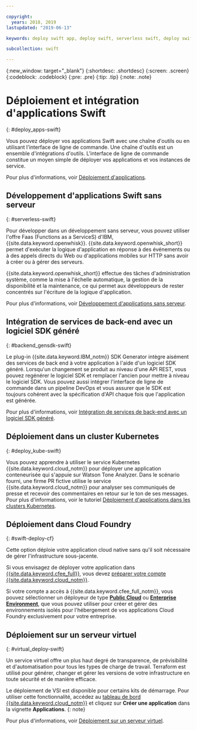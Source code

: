 ```yaml
---

copyright:
  years: 2018, 2019
lastupdated: "2019-06-13"

keywords: deploy swift app, deploy swift, serverless swift, deploy swift cloud foundry, swift kubernetes, swift virtual server

subcollection: swift

---
```


{:new_window: target="_blank"}
{:shortdesc: .shortdesc}
{:screen: .screen}
{:codeblock: .codeblock}
{:pre: .pre}
{:tip: .tip}
{:note: .note}

# Déploiement et intégration d'applications Swift
{: #deploy_apps-swift}

Vous pouvez déployer vos applications Swift avec une chaîne d'outils ou en utilisant l'interface de ligne de commande. Une chaîne d'outils est un ensemble d'intégrations d'outils. L'interface de ligne de commande constitue un moyen simple de déployer vos applications et vos instances de service.

Pour plus d'informations, voir [Déploiement d'applications](/docs/apps?topic=creating-apps-create-deploy-app-cli#create-deploy-app-cli).

## Développement d'applications Swift sans serveur
{: #serverless-swift}

Pour développer dans un développement sans serveur, vous pouvez utiliser l'offre Faas (Functions as a ServiceS) d'IBM, {{site.data.keyword.openwhisk}}. {{site.data.keyword.openwhisk_short}} permet d'exécuter la logique d'application en réponse à des événements ou à des appels directs du Web ou d'applications mobiles sur HTTP sans avoir à créer ou à gérer des serveurs.

{{site.data.keyword.openwhisk_short}} effectue des tâches d'administration système, comme la mise à l'échelle automatique, la gestion de la disponibilité et la maintenance, ce qui permet aux développeurs de rester concentrés sur l'écriture de la logique d'application.

Pour plus d'informations, voir [Développement d'applications sans serveur](/docs/apps/deploying?topic=creating-apps-serverless#serverless).

## Intégration de services de back-end avec un logiciel SDK généré
{: #backend_gensdk-swift}

Le plug-in {{site.data.keyword.IBM_notm}} SDK Generator intègre aisément des services de back end à votre application à l'aide d'un logiciel SDK généré. Lorsqu'un changement se produit au niveau d'une API REST, vous pouvez regénérer le logiciel SDK et remplacer l'ancien pour mettre à niveau le logiciel SDK. Vous pouvez aussi intégrer l'interface de ligne de commande dans un pipeline DevOps et vous assurer que le SDK est toujours cohérent avec la spécification d'API chaque fois que l'application est générée.

Pour plus d'informations, voir [Intégration de services de back-end avec un logiciel SDK généré](/docs/swift/backend?topic=swift-sdkgen-cli#sdkgen-cli).

## Déploiement dans un cluster Kubernetes
{: #deploy_kube-swift}

Vous pouvez apprendre à utiliser le service Kubernetes {{site.data.keyword.cloud_notm}} pour déployer une application conteneurisée qui s'appuie sur Watson Tone Analyzer. Dans le scénario fourni, une firme PR fictive utilise le service {{site.data.keyword.cloud_notm}} pour analyser ses communiqués de presse et recevoir des commentaires en retour sur le ton de ses messages. Pour plus d'informations, voir le tutoriel [Déploiement d'applications dans les clusters Kubernetes](/docs/containers?topic=containers-cs_apps_tutorial).

## Déploiement dans Cloud Foundry
{: #swift-deploy-cf}

Cette option déploie votre application cloud native sans qu'il soit nécessaire de gérer l'infrastructure sous-jacente.

Si vous envisagez de déployer votre application dans [{{site.data.keyword.cfee_full}}](/docs/cloud-foundry?topic=cloud-foundry-about), vous devez [préparer votre compte {{site.data.keyword.cloud_notm}}](/docs/cloud-foundry?topic=cloud-foundry-prepare).

Si votre compte a accès à {{site.data.keyword.cfee_full_notm}}, vous pouvez sélectionner un déployeur de type **[Public Cloud](/docs/cloud-foundry-public?topic=cloud-foundry-public-about-cf)** ou **[Enterprise Environment](/docs/cloud-foundry-public?topic=cloud-foundry-public-cfee)**, que vous pouvez utiliser pour créer et gérer des environnements isolés pour l'hébergement de vos applications Cloud Foundry exclusivement pour votre entreprise.

## Déploiement sur un serveur virtuel
{: #virtual_deploy-swift}

Un service virtuel offre un plus haut degré de transparence, de prévisibilité et d'automatisation pour tous les types de charge de travail. Terraform est utilisé pour générer, changer et gérer les versions de votre infrastructure en toute sécurité et de manière efficace.

  Le déploiement de VSI est disponible pour certains kits de démarrage. Pour utiliser cette fonctionnalité, accédez au [tableau de bord {{site.data.keyword.cloud_notm}}](https://{DomainName}) et cliquez sur **Créer une application** dans la vignette **Applications**.
  {: note}

Pour plus d'informations, voir [Déploiement sur un serveur virtuel](/docs/vsi?topic=virtual-servers-deploying-to-a-virtual-server).
